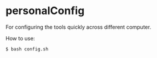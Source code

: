 # personalConfig
For configuring the tools quickly across different computer.

How to use:
```
$ bash config.sh
```

